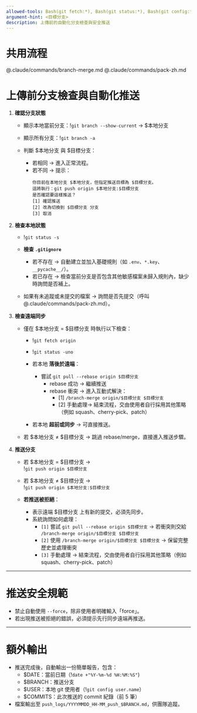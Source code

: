 ```yaml
---
allowed-tools: Bash(git fetch:*), Bash(git status:*), Bash(git config:*), Bash(git branch:*), Bash(git diff:*), Bash(git pull:*), Bash(git push:*), Bash(git log:*), Read, Write
argument-hint: <目標分支>
description: 上傳前的自動化分支檢查與安全推送
---
```


# 共用流程
@.claude/commands/branch-merge.md
@.claude/commands/pack-zh.md

# 上傳前分支檢查與自動化推送

1. **確認分支狀態**  
   - 顯示本地當前分支：!`git branch --show-current` → $本地分支  
   - 顯示所有分支：!`git branch -a`  

   - 判斷 $本地分支 與 $目標分支：  
     - 若相同 → 進入正常流程。  
     - 若不同 → 提示：  
       ```
       你目前在本地分支 $本地分支，但指定推送目標為 $目標分支。
       這將執行：git push origin $本地分支:$目標分支
       是否確認要這樣推送？
       [1] 確認推送
       [2] 改為切換到 $目標分支 分支
       [3] 取消
       ```

2. **檢查本地狀態**  
   - !`git status -s`
   - **檢查 `.gitignore`**  
     - 若不存在 → 自動建立並加入基礎規則（如 `.env`、`*.key`、`__pycache__/`）。  
     - 若已存在 → 檢查當前分支是否包含其他敏感檔案未歸入規則內，缺少時詢問是否補上。

   - 如果有未追蹤或未提交的檔案 → 詢問是否先提交（呼叫 @.claude/commands/pack-zh.md）。  

3. **檢查遠端同步**  

   - 僅在 $本地分支 = $目標分支 時執行以下檢查：  
     - !`git fetch origin`  
     - !`git status -uno`  

     - 若本地 **落後於遠端**：  
       - 嘗試 `git pull --rebase origin $目標分支`  
         - rebase 成功 → 繼續推送  
         - rebase 衝突 → 進入互動式解決：  
           - [1] `/branch-merge origin/$目標分支 $目標分支`  
           - [2] 手動處理→ 結束流程，交由使用者自行採用其他策略（例如 squash、cherry-pick、patch）

     - 若本地 **超前或同步** → 可直接推送。  

   - 若 $本地分支 ≠ $目標分支 → 跳過 rebase/merge，直接進入推送步驟。  

4. **推送分支**  
   - 若 $本地分支 = $目標分支 →  
     !`git push origin $目標分支`  

   - 若 $本地分支 ≠ $目標分支 →  
     !`git push origin $本地分支:$目標分支`  

   - **若推送被拒絕**：  
     - 表示遠端 $目標分支 上有新的提交，必須先同步。  
     - 系統詢問如何處理：  
       - `[1]` 嘗試 `git pull --rebase origin $目標分支` → 若衝突則交給 `/branch-merge origin/$目標分支 $目標分支`  
       - `[2]` 使用 `/branch-merge origin/$目標分支 $目標分支` → 保留完整歷史並處理衝突  
       - `[3]` 手動處理 → 結束流程，交由使用者自行採用其他策略（例如 squash、cherry-pick、patch）


---

# 推送安全規範
- 禁止自動使用 `--force`，除非使用者明確輸入「force」。  
- 若出現推送被拒絕的錯誤，必須提示先行同步遠端再推送。  

---

# 額外輸出
- 推送完成後，自動輸出一份簡單報告，包含：  
  - $DATE：當前日期（!`date +"%Y-%m-%d %H:%M:%S"`)    
  - $BRANCH：推送分支  
  - $USER：本地 git 使用者（!`git config user.name`）
  - $COMMITS：此次推送的 commit 紀錄（前 5 筆）  
- 檔案輸出至 `push_logs/YYYYMMDD_HH-MM_push_$BRANCH.md`，供團隊追蹤。  

